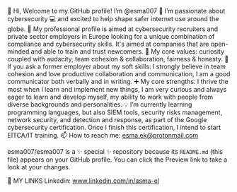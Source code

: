 👋 Hi, Welcome to my GitHub profile!  I’m @esma007
💞️ I’m passionate about cybersecurity 💻 and excited to help shape safer internet use around the globe.
👀 My professional profile is aimed at cybersecurity recruiters and private sector employers in Europe looking for a unique combination of compliance and cybersecurity skills. It's aimed at companies that are open-minded and able to train and trust newcomers.
🚀 My core values: curiosity coupled with audacity, team cohesion & collaboration, fairness & honesty. 
💬 If you ask a former employer about my soft skills: I strongly believe in team cohesion and love productive collaboration and communication, I am a good communicator both verbally and in writing. 
➕ My core strengths: I thrive the most when I learn and implement new things, I am very curious and always eager to learn and develop myself, my ability to work with people from diverse backgrounds and personalities.
💡 I’m currently learning programming languages, but also SIEM tools, security risks management, network security, and detection and response, as part of the Google cybersecurity certification. Once I finish this certification, I intend to start EITCA/IT training.
📫 How to reach me: esma.ek@protonmail.com

esma007/esma007 is a ✨ special ✨ repository because its `README.md` (this file) appears on your GitHub profile.
You can click the Preview link to take a look at your changes.

📌 MY LINKS
Linkedin: www.linkedin.com/in/asma-el

